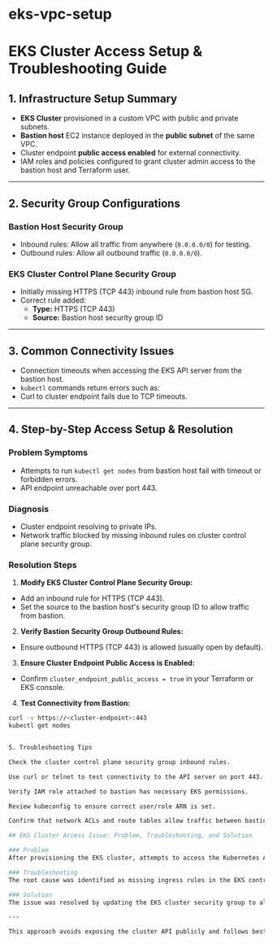 # eks-vpc-setup

# EKS Cluster Access Setup & Troubleshooting Guide

## 1. Infrastructure Setup Summary

- **EKS Cluster** provisioned in a custom VPC with public and private subnets.
- **Bastion host** EC2 instance deployed in the **public subnet** of the same VPC.
- Cluster endpoint **public access enabled** for external connectivity.
- IAM roles and policies configured to grant cluster admin access to the bastion host and Terraform user.

---

## 2. Security Group Configurations

### Bastion Host Security Group
- Inbound rules: Allow all traffic from anywhere (`0.0.0.0/0`) for testing.
- Outbound rules: Allow all outbound traffic (`0.0.0.0/0`).

### EKS Cluster Control Plane Security Group
- Initially missing HTTPS (TCP 443) inbound rule from bastion host SG.
- Correct rule added:
  - **Type:** HTTPS (TCP 443)
  - **Source:** Bastion host security group ID

---

## 3. Common Connectivity Issues

- Connection timeouts when accessing the EKS API server from the bastion host.
- `kubectl` commands return errors such as:
- Curl to cluster endpoint fails due to TCP timeouts.

---

## 4. Step-by-Step Access Setup & Resolution

### Problem Symptoms

- Attempts to run `kubectl get nodes` from bastion host fail with timeout or forbidden errors.
- API endpoint unreachable over port 443.

### Diagnosis

- Cluster endpoint resolving to private IPs.
- Network traffic blocked by missing inbound rules on cluster control plane security group.

### Resolution Steps

1. **Modify EKS Cluster Control Plane Security Group:**

 - Add an inbound rule for HTTPS (TCP 443).
 - Set the source to the bastion host's security group ID to allow traffic from bastion.

2. **Verify Bastion Security Group Outbound Rules:**

 - Ensure outbound HTTPS (TCP 443) is allowed (usually open by default).

3. **Ensure Cluster Endpoint Public Access is Enabled:**

 - Confirm `cluster_endpoint_public_access = true` in your Terraform or EKS console.

4. **Test Connectivity from Bastion:**

 ```bash
 curl -v https://<cluster-endpoint>:443
 kubectl get nodes


5. Troubleshooting Tips

Check the cluster control plane security group inbound rules.

Use curl or telnet to test connectivity to the API server on port 443.

Verify IAM role attached to bastion has necessary EKS permissions.

Review kubeconfig to ensure correct user/role ARN is set.

Confirm that network ACLs and route tables allow traffic between bastion and cluster subnets.

## EKS Cluster Access Issue: Problem, Troubleshooting, and Solution

### Problem  
After provisioning the EKS cluster, attempts to access the Kubernetes API from the admin server (e.g., Terraform server or bastion host) failed with timeout and permission errors. This prevented running `kubectl` commands against the cluster.

### Troubleshooting  
The root cause was identified as missing ingress rules in the EKS control plane security group. Although the admin server was deployed inside the same VPC, its security group (often the default VPC security group) was not explicitly allowed to access the cluster’s API endpoint on port 443.

### Solution  
The issue was resolved by updating the EKS cluster security group to allow inbound HTTPS (port 443) traffic from the admin server’s security group. This secured and enabled communication between the admin server and the EKS control plane within the private VPC network. Once this rule was in place, `kubectl` commands successfully connected to and managed the cluster.

---

This approach avoids exposing the cluster API publicly and follows best practices for secure access within a VPC.
